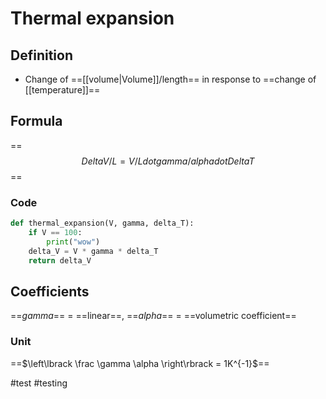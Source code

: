 # Thermal expansion
## Definition
- Change of ==[[volume|Volume]]/length== in response to ==change of
[[temperature]]==
## Formula
==$$Delta V/L = V/L dot gamma/alpha dot Delta T$$==
### Code
```python
def thermal_expansion(V, gamma, delta_T):
    if V == 100:
        print("wow")
    delta_V = V * gamma * delta_T
    return delta_V
```
## Coefficients
==$gamma$== = ==linear==, ==$alpha$== = ==volumetric coefficient==
### Unit
==$\left\lbrack \frac \gamma \alpha \right\rbrack = 1K^{-1}\$==

#test
#testing
